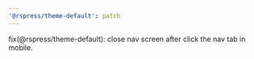 ```yaml
---
'@rspress/theme-default': patch
---
```


fix(@rspress/theme-default): close nav screen after click the nav tab in mobile.
